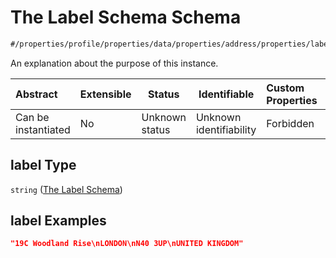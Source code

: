 # The Label Schema Schema

```txt
#/properties/profile/properties/data/properties/address/properties/label#/properties/profile/properties/data/properties/address/properties/label
```

An explanation about the purpose of this instance.


| Abstract            | Extensible | Status         | Identifiable            | Custom Properties | Additional Properties | Access Restrictions | Defined In                                                                                          |
| :------------------ | ---------- | -------------- | ----------------------- | :---------------- | --------------------- | ------------------- | --------------------------------------------------------------------------------------------------- |
| Can be instantiated | No         | Unknown status | Unknown identifiability | Forbidden         | Allowed               | none                | [policy_transaction.schema.json\*](../../out/policy_transaction.schema.json "open original schema") |

## label Type

`string` ([The Label Schema](policy_transaction-properties-the-profile-schema-properties-the-data-schema-properties-the-address-schema-properties-the-label-schema.md))

## label Examples

```json
"19C Woodland Rise\nLONDON\nN40 3UP\nUNITED KINGDOM"
```
